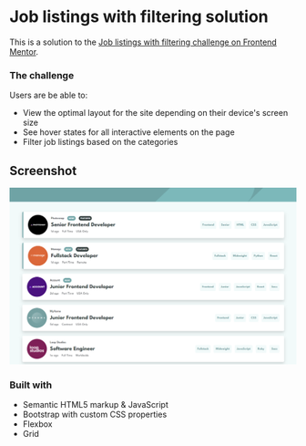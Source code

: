 ﻿# Job listings with filtering solution
 
This is a solution to the [Job listings with filtering challenge on Frontend Mentor](https://www.frontendmentor.io/challenges/job-listings-with-filtering-ivstIPCt).

### The challenge

Users are be able to:

- View the optimal layout for the site depending on their device's screen size
- See hover states for all interactive elements on the page
- Filter job listings based on the categories

## Screenshot
![Job listing page](https://github.com/Gosia-Ras/job-listings/blob/main/images/image_2025-01-06_135701022.png)

### Built with

- Semantic HTML5 markup & JavaScript
- Bootstrap with custom CSS properties
- Flexbox
- Grid
